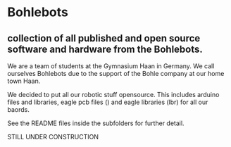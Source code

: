 # Bohlebots
<h2>collection of all published and open source software and hardware from the Bohlebots.</h2>
We are a team of students at the Gymnasium Haan in Germany. We call ourselves Bohlebots
due to the support of the Bohle company at our home town Haan.

We decided to put all our robotic stuff opensource. This includes arduino files and libraries,
eagle pcb files () and eagle libraries (lbr) for all our baords.

See the README files inside the subfolders for further detail.

STILL UNDER CONSTRUCTION
